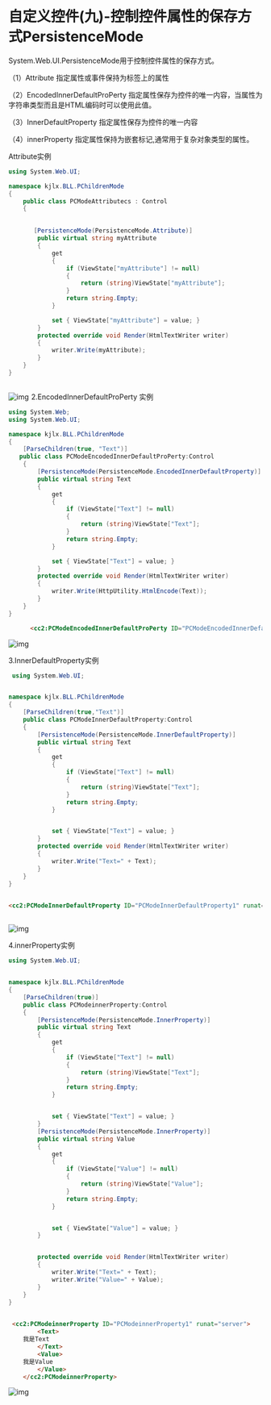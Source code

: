 # 自定义控件(九)-控制控件属性的保存方式PersistenceMode

 System.Web.UI.PersistenceMode用于控制控件属性的保存方式。

 

（1）Attribute                         指定属性或事件保持为标签上的属性

（2）EncodedInnerDefaultProPerty        指定属性保存为控件的唯一内容，当属性为字符串类型而且是HTML编码时可以使用此值。

（3）InnerDefaultProperty                指定属性保存为控件的唯一内容

（4）innerProperty                     指定属性保持为嵌套标记,通常用于复杂对象类型的属性。



Attribute实例



```csharp
using System.Web.UI;

namespace kjlx.BLL.PChildrenMode
{
    public class PCModeAttributecs : Control
    {
```

![点击并拖拽以移动](data:image/gif;base64,R0lGODlhAQABAPABAP///wAAACH5BAEKAAAALAAAAAABAAEAAAICRAEAOw==)

```csharp
       [PersistenceMode(PersistenceMode.Attribute)]
        public virtual string myAttribute
        {
            get
            {
                if (ViewState["myAttribute"] != null)
                {
                    return (string)ViewState["myAttribute"];
                }
                return string.Empty;
            }

            set { ViewState["myAttribute"] = value; }
        }
        protected override void Render(HtmlTextWriter writer)
        {
            writer.Write(myAttribute);
        }
    }
}
```

![点击并拖拽以移动](data:image/gif;base64,R0lGODlhAQABAPABAP///wAAACH5BAEKAAAALAAAAAABAAEAAAICRAEAOw==)

![img](https://pzy-images.oss-cn-hangzhou.aliyuncs.com/img/202206210854504.png)![点击并拖拽以移动](data:image/gif;base64,R0lGODlhAQABAPABAP///wAAACH5BAEKAAAALAAAAAABAAEAAAICRAEAOw==)
 2.EncodedInnerDefaultProPerty 实例



```csharp
using System.Web;
using System.Web.UI;

namespace kjlx.BLL.PChildrenMode
{
    [ParseChildren(true, "Text")]
   public class PCModeEncodedInnerDefaultProPerty:Control
    {
        [PersistenceMode(PersistenceMode.EncodedInnerDefaultProperty)]
        public virtual string Text
        {
            get
            {
                if (ViewState["Text"] != null)
                {
                    return (string)ViewState["Text"];
                }
                return string.Empty;
            }

            set { ViewState["Text"] = value; }
        }
        protected override void Render(HtmlTextWriter writer)
        {
            writer.Write(HttpUtility.HtmlEncode(Text));
        }
    }
}
```



```html
      <cc2:PCModeEncodedInnerDefaultProPerty ID="PCModeEncodedInnerDefaultProPerty1" runat="server"><a></a></cc2:PCModeEncodedInnerDefaultProPerty>
```




 ![img](https://pzy-images.oss-cn-hangzhou.aliyuncs.com/img/202206210854490.png)![点击并拖拽以移动](data:image/gif;base64,R0lGODlhAQABAPABAP///wAAACH5BAEKAAAALAAAAAABAAEAAAICRAEAOw==)







3.InnerDefaultProperty实例





```csharp
 using System.Web.UI;


namespace kjlx.BLL.PChildrenMode
{
    [ParseChildren(true,"Text")]
    public class PCModeInnerDefaultProperty:Control
    {
        [PersistenceMode(PersistenceMode.InnerDefaultProperty)]
        public virtual string Text
        {
            get
            {
                if (ViewState["Text"] != null)
                {
                    return (string)ViewState["Text"];
                }
                return string.Empty;
            }


            set { ViewState["Text"] = value; }
        }
        protected override void Render(HtmlTextWriter writer)
        {
            writer.Write("Text=" + Text);
        }
    }
}
```

![点击并拖拽以移动](data:image/gif;base64,R0lGODlhAQABAPABAP///wAAACH5BAEKAAAALAAAAAABAAEAAAICRAEAOw==)



```html
<cc2:PCModeInnerDefaultProperty ID="PCModeInnerDefaultProperty1" runat="server">22222</cc2:PCModeInnerDefaultProperty>
```

![点击并拖拽以移动](data:image/gif;base64,R0lGODlhAQABAPABAP///wAAACH5BAEKAAAALAAAAAABAAEAAAICRAEAOw==)

![img](https://pzy-images.oss-cn-hangzhou.aliyuncs.com/img/202206210854477.png)![点击并拖拽以移动](data:image/gif;base64,R0lGODlhAQABAPABAP///wAAACH5BAEKAAAALAAAAAABAAEAAAICRAEAOw==)



4.innerProperty实例



```csharp
using System.Web.UI;


namespace kjlx.BLL.PChildrenMode
{
    [ParseChildren(true)]
    public class PCModeinnerProperty:Control
    {
        [PersistenceMode(PersistenceMode.InnerProperty)]
        public virtual string Text
        {
            get
            {
                if (ViewState["Text"] != null)
                {
                    return (string)ViewState["Text"];
                }
                return string.Empty;
            }


            set { ViewState["Text"] = value; }
        }
        [PersistenceMode(PersistenceMode.InnerProperty)]
        public virtual string Value
        {
            get
            {
                if (ViewState["Value"] != null)
                {
                    return (string)ViewState["Value"];
                }
                return string.Empty;
            }


            set { ViewState["Value"] = value; }
        }


        protected override void Render(HtmlTextWriter writer)
        {
            writer.Write("Text=" + Text);
            writer.Write("Value=" + Value);
        }
    }
}
```

![点击并拖拽以移动](data:image/gif;base64,R0lGODlhAQABAPABAP///wAAACH5BAEKAAAALAAAAAABAAEAAAICRAEAOw==)

```html
 <cc2:PCModeinnerProperty ID="PCModeinnerProperty1" runat="server">
        <Text>
    我是Text
        </Text>
        <Value>
    我是Value
        </Value>
    </cc2:PCModeinnerProperty>
```


 ![img](https://pzy-images.oss-cn-hangzhou.aliyuncs.com/img/202206210854457.png)![点击并拖拽以移动](data:image/gif;base64,R0lGODlhAQABAPABAP///wAAACH5BAEKAAAALAAAAAABAAEAAAICRAEAOw==)